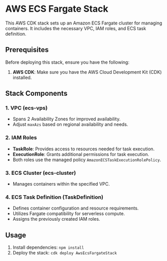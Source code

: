 # AWS ECS Fargate Stack

This AWS CDK stack sets up an Amazon ECS Fargate cluster for managing containers. It includes the necessary VPC, IAM roles, and ECS task definition.

## Prerequisites

Before deploying this stack, ensure you have the following:

1. **AWS CDK**: Make sure you have the AWS Cloud Development Kit (CDK) installed.

## Stack Components

### 1. VPC (ecs-vps)

- Spans 2 Availability Zones for improved availability.
- Adjust `maxAzs` based on regional availability and needs.

### 2. IAM Roles

- **TaskRole**: Provides access to resources needed for task execution.
- **ExecutionRole**: Grants additional permissions for task execution.
- Both roles use the managed policy `AmazonECSTaskExecutionRolePolicy`.

### 3. ECS Cluster (ecs-cluster)

- Manages containers within the specified VPC.

### 4. ECS Task Definition (TaskDefinition)

- Defines container configuration and resource requirements.
- Utilizes Fargate compatibility for serverless compute.
- Assigns the previously created IAM roles.

## Usage

1. Install dependencies: `npm install`
2. Deploy the stack: `cdk deploy AwsEcsFargateStack`
